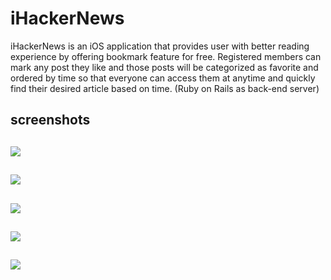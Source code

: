 iHackerNews
====

iHackerNews is an iOS application that provides user with better reading experience by offering bookmark feature for free. Registered members can mark any post they like and those posts will be categorized as favorite and ordered by time so that everyone can access them at anytime and quickly find their desired article based on time. (Ruby on Rails as back-end server)

screenshots
---
![](./screenshots/login.jpg)
--------------
![](./screenshots/register_acc.jpg)
--------------
![](./screenshots/bookmar_news.jpg)
-------------
![](./screenshots/favorite_news.jpg)
-----------------
![](./screenshots/reading_news.jpg)
----------------


